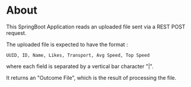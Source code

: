 # About

This SpringBoot Application reads an uploaded file sent via a REST POST request.

The uploaded file is expected to have the format :

```
UUID, ID, Name, Likes, Transport, Avg Speed, Top Speed
```

where each field is separated by a vertical bar character "|". 

It returns an "Outcome File", which is the result of processing the file.